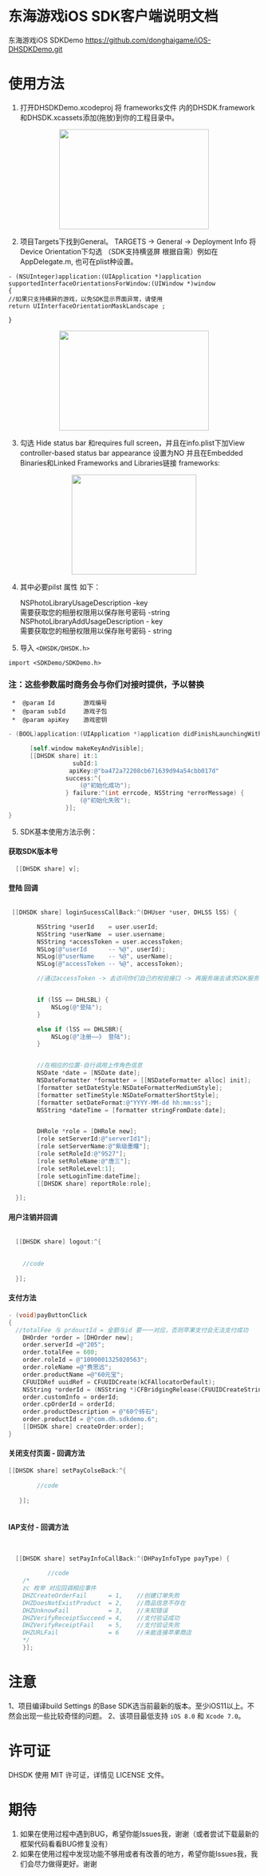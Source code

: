 # 东海游戏iOS SDK客户端说明文档
东海游戏iOS SDKDemo  https://github.com/donghaigame/iOS-DHSDKDemo.git


使用方法
==============

1. 打开DHSDKDemo.xcodeproj  将 frameworks文件 内的DHSDK.framework和DHSDK.xcassets添加(拖放)到你的工程目录中。

<div align=center><img width="300" height="200" src="https://github.com/donghaigame/iOS-DHSDKDemo/raw/master/Snapshots/FrameworkMaster.png"/></div>


2. 项目Targets下找到General。
TARGETS -> General -> Deployment Info 将  Device Orientation下勾选 （SDK支持横竖屏 根据自需）例如在AppDelegate.m, 也可在plist种设置。

```
- (NSUInteger)application:(UIApplication *)application supportedInterfaceOrientationsForWindow:(UIWindow *)window
{
//如果只支持横屏的游戏，以免SDK显示界面异常，请使用
return UIInterfaceOrientationMaskLandscape ;

}
```

<div align=center><img width="300" height="200" src="https://github.com/donghaigame/iOS-DHSDKDemo/raw/master/Snapshots/FrameworkSeleted.png"/></div>


3. 勾选 Hide status bar 和requires full screen，并且在info.plist下加View controller-based status bar appearance 设置为NO
并且在Embedded Binaries和Linked Frameworks and Libraries链接 frameworks:


<div align=center><img width="250" height="200" src="https://github.com/donghaigame/iOS-DHSDKDemo/raw/master/Snapshots/FrameworkAddSouse.png"/></div>


4. 其中必要pilst 属性 如下：

    NSPhotoLibraryUsageDescription -key</br>
    需要获取您的相册权限用以保存账号密码 -string</br>
    NSPhotoLibraryAddUsageDescription - key</br>
    需要获取您的相册权限用以保存账号密码 - string</br>


5. 导入 `<DHSDK/DHSDK.h>`</br>

```
import <SDKDemo/SDKDemo.h>
``` 
### 注：这些参数届时商务会与你们对接时提供，予以替换

```
 *  @param Id        游戏编号
 *  @param subId     游戏子包
 *  @param apiKey    游戏密钥
``` 

```objective-c
- (BOOL)application:(UIApplication *)application didFinishLaunchingWithOptions:(NSDictionary *)launchOptions {

      [self.window makeKeyAndVisible];
      [[DHSDK share] it:1
                  subId:1
                 apiKey:@"ba472a72208cb671639d94a54cbb017d"
                success:^{
                    (@"初始化成功");
                } failure:^(int errcode, NSString *errorMessage) {
                    (@"初始化失败");
                }];
}
```

5. SDK基本使用方法示例：

#### 获取SDK版本号

```objective-c
  [[DHSDK share] v];
```


#### 登陆 回调

```objective-c

 [[DHSDK share] loginSucessCallBack:^(DHUser *user, DHLSS lSS) {

        NSString *userId    = user.userId;
        NSString *userName  = user.username;
        NSString *accessToken = user.accessToken;
        NSLog(@"userId      -- %@", userId);
        NSLog(@"userName    -- %@", userName);
        NSLog(@"accessToken -- %@", accessToken);

        //通过accessToken -> 去访问你们自己的校验接口 -> 再服务端去请求SDK服务器校验接口 - > 拿到用户id 和用户名创建游戏账号并绑定 -> 有用户信息即可登陆游戏界面（大致流程）


        if (lSS == DHLSBL) {
            NSLog(@"登陆");
        }

        else if (lSS == DHLSBR){
            NSLog(@"注册——》 登陆");
        }


        //在相应的位置-自行调用上传角色信息
        NSDate *date = [NSDate date];
        NSDateFormatter *formatter = [[NSDateFormatter alloc] init];
        [formatter setDateStyle:NSDateFormatterMediumStyle];
        [formatter setTimeStyle:NSDateFormatterShortStyle];
        [formatter setDateFormat:@"YYYY-MM-dd hh:mm:ss"];
        NSString *dateTime = [formatter stringFromDate:date];


        DHRole *role = [DHRole new];
        [role setServerId:@"serverId1"];
        [role setServerName:@"紫级墨瞳"];
        [role setRoleId:@"9527"];
        [role setRoleName:@"唐三"];
        [role setRoleLevel:1];
        [role setLoginTime:dateTime];
        [[DHSDK share] reportRole:role];

  }];

```

#### 用户注销并回调

```objective-c

  [[DHSDK share] logout:^{
                
    
    //code
                
  }];
```

#### 支付方法 

```objective-c
- (void)payButtonClick
{
  //totalFee 与 prdouctId = 金额与id 要一一对应，否则苹果支付会无法支付成功
    DHOrder *order = [DHOrder new];
    order.serverId =@"205";
    order.totalFee = 600;
    order.roleId = @"1000001325020563";
    order.roleName =@"费思远";
    order.productName =@"60元宝";
    CFUUIDRef uuidRef = CFUUIDCreate(kCFAllocatorDefault);
    NSString *orderId = (NSString *)CFBridgingRelease(CFUUIDCreateString(kCFAllocatorDefault, uuidRef));
    order.customInfo = orderId;
    order.cpOrderId = orderId;
    order.productDescription = @"60个砖石";
    order.productId = @"com.dh.sdkdemo.6";
    [[DHSDK share] createOrder:order];
}
```

####  关闭支付页面 - 回调方法

```objective-c
[[DHSDK share] setPayColseBack:^{
       
        //code
        
   }];
 
```

#### IAP支付 - 回调方法
```objective-c


  [[DHSDK share] setPayInfoCallBack:^(DHPayInfoType payType) {
       
           //code
    /*
    zc 枚举 对应回调相应事件
    DHZCreateOrderFail      = 1,    //创建订单失败
    DHZDoesNotExistProduct  = 2,    //商品信息不存在
    DHZUnknowFail           = 3,    //未知错误
    DHZVerifyReceiptSucceed = 4,    //支付验证成功
    DHZVerifyReceiptFail    = 5,    //支付验证失败
    DHZURLFail              = 6     //未能连接苹果商店 
    */
    }];

```

注意
==============
1、项目编译build Settings 的Base SDK选当前最新的版本。至少iOS11以上。不然会出现一些比较奇怪的问题。
2、该项目最低支持 `iOS 8.0` 和 `Xcode 7.0`。


许可证
==============
DHSDK 使用 MIT 许可证，详情见 LICENSE 文件。


期待
==============
<ol>
<li>如果在使用过程中遇到BUG，希望你能Issues我，谢谢（或者尝试下载最新的框架代码看看BUG修复没有）
</li>
<li>如果在使用过程中发现功能不够用或者有改善的地方，希望你能Issues我，我们会尽力做得更好。谢谢
</li>
</ol>
